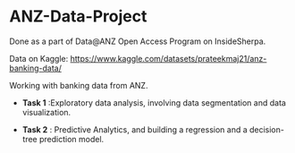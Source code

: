 # ANZ-Data-Project

Done as a part of Data@ANZ Open Access Program on InsideSherpa.

Data on Kaggle: https://www.kaggle.com/datasets/prateekmaj21/anz-banking-data/

Working with banking data from ANZ. 

- **Task 1** :Exploratory data analysis, involving data segmentation and data visualization.

- **Task 2** : Predictive Analytics, and building a regression and a decision-tree prediction model.


